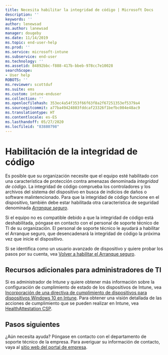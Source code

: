 ```yaml
---
title: Necesita habilitar la integridad de código | Microsoft Docs
description: ''
keywords: ''
author: lenewsad
ms.author: lanewsad
manager: dougeby
ms.date: 11/14/2019
ms.topic: end-user-help
ms.prod: ''
ms.service: microsoft-intune
ms.subservice: end-user
ms.technology: ''
ms.assetid: 84892bbc-f888-417b-bbeb-978cc7e10028
searchScope:
- User help
ROBOTS: ''
ms.reviewer: scottduf
ms.suite: ems
ms.custom: intune-enduser
ms.collection: ''
ms.openlocfilehash: 353ec4a54f353f66f63f8a2f67251353ef5379a4
ms.sourcegitcommit: a77ba49424803fddcaf23326f1befbc004e48ac9
ms.translationtype: HT
ms.contentlocale: es-ES
ms.lasthandoff: 05/27/2020
ms.locfileid: "83880798"
---
```

# <a name="enable-code-integrity"></a>Habilitación de la integridad de código

Es posible que su organización necesite que el equipo esté habilitado con una característica de protección contra amenazas denominada *integridad de código*. La integridad de código comprueba los controladores y los archivos del sistema del dispositivo en busca de indicios de daños o software malintencionado. Para que la integridad de código funcione en el dispositivo, también debe estar habilitada otra característica de seguridad denominada [*Arranque seguro*](https://docs.microsoft.com/windows/security/information-protection/secure-the-windows-10-boot-process#secure-boot).

Si el equipo no es compatible debido a que la integridad de código está deshabilitada, póngase en contacto con el personal de soporte técnico de TI de su organización. El personal de soporte técnico le ayudará a habilitar el Arranque seguro, que desencadenará la integridad de código la próxima vez que inicie el dispositivo. 

Si se identifica como un usuario avanzado de dispositivo y quiere probar los pasos por su cuenta, vea [Volver a habilitar el Arranque seguro](https://docs.microsoft.com/windows-hardware/manufacture/desktop/disabling-secure-boot#re-enable-secure-boot).

## <a name="additional-resources-for-it-administrators"></a>Recursos adicionales para administradores de TI

Si es administrador de Intune y quiere obtener más información sobre la configuración de cumplimiento de estado de los dispositivos de Intune, vea [Incorporación de una directiva de cumplimiento de dispositivos para dispositivos Windows 10 en Intune](https://docs.microsoft.com/intune/protect/compliance-policy-create-windows). Para obtener una visión detallada de las acciones de cumplimiento que se pueden realizar en Intune, vea [HealthAttestation CSP](https://docs.microsoft.com/windows/client-management/mdm/healthattestation-csp#step-8-take-appropriate-policy-action-based-on-evaluation-results).  

## <a name="next-steps"></a>Pasos siguientes

¿Aún necesita ayuda? Póngase en contacto con el departamento de soporte técnico de la empresa. Para averiguar su información de contacto, vaya al [sitio web del portal de empresa](https://go.microsoft.com/fwlink/?linkid=2010980).
